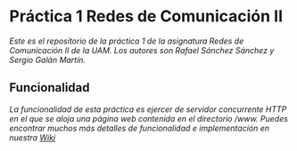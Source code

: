 # Práctica 1 Redes de Comunicación II
_Este es el repositorio de la práctica 1 de la asignatura Redes de Comunicación
II de la UAM. Los autores son Rafael Sánchez Sánchez y Sergio Galán Martín._

## Funcionalidad
_La funcionalidad de esta práctica es ejercer de servidor concurrente HTTP en el
que se aloja una página web contenida en el directorio /www._
_Puedes encontrar muchos más detalles de funcionalidad e implementación en
nuestra [Wiki](https://vega.ii.uam.es/2302-02-19/practica1/wikis/home)_
